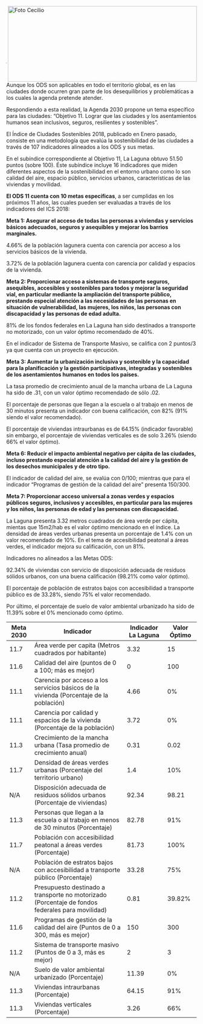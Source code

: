 <p>
   <a title="ir a Otras Publicaciones" href="http://www.trcimplan.gob.mx/autores/cecilio-pedro-secunza-schott.html"><img class="img-responsive contenido-imagen" src="../imagenes/128/arq-cecilio-pedro-secunza-schott-top2.png" align="right" alt="Foto Cecilio" width="500" height="200"></a>

</p>

</br></br></br></br></br></br></br></br>

---

Aunque los ODS son aplicables en todo el territorio global, es en las ciudades donde ocurren gran parte de los desequilibrios y problemáticas a los cuales la agenda pretende atender.

Respondiendo a esta realidad, la Agenda 2030 propone un tema específico para las ciudades: “Objetivo 11. Lograr que las ciudades y los asentamientos humanos sean inclusivos, seguros, resilientes y sostenibles”.

El Índice de Ciudades Sostenibles 2018, publicado en Enero pasado, consiste en una metodología que evalúa la sostenibilidad de las ciudades a través de 107 indicadores alineados a los ODS y sus metas.

En el subíndice correspondiente al Objetivo 11, La Laguna obtuvo 51.50 puntos (sobre 100). Éste subíndice incluye 16 indicadores que miden diferentes aspectos de la sostenibilidad en el entorno urbano como lo son calidad del aire, espacio público, servicios urbanos, características de las viviendas y movilidad.

**El ODS 11 cuenta con 10 metas específicas**, a ser cumplidas en los próximos 11 años, las cuales pueden ser evaluadas a través de los indicadores del ICS 2018:

**Meta 1: Asegurar el acceso de todas las personas  a viviendas y servicios básicos adecuados, seguros y asequibles y mejorar los barrios marginales.**

4.66% de la población lagunera cuenta con carencia por acceso a los servicios básicos de la vivienda.

3.72% de la población lagunera cuenta con carencia por calidad y espacios de la vivienda.

**Meta 2: Proporcionar acceso a sistemas de transporte seguros, asequibles, accesibles y sostenibles para todos y mejorar la seguridad vial, en particular mediante la ampliación del transporte público, prestando especial atención a las necesidades de las personas en situación de vulnerabilidad, las mujeres, los niños, las personas con discapacidad y las personas de edad adulta.**

81% de los fondos federales en La Laguna han sido destinados a transporte no motorizado, con un valor óptimo recomendado de 40%.

En el indicador de Sistema de Transporte Masivo, se califica con 2 puntos/3 ya que cuenta con un proyecto en ejecución.

**Meta 3: Aumentar la urbanización inclusiva y sostenible y la capacidad para la planificación y la gestión participativas, integradas y sostenibles de los asentamientos humanos en todos los países.**

La tasa promedio de crecimiento anual de la mancha urbana de La Laguna ha sido de .31, con un valor óptimo recomendado de sólo .02.

El porcentaje de personas que llegan a la escuela o al trabajo en menos de 30 minutos presenta un indicador con buena calificación, con 82% (91% siendo el valor recomendado).

El porcentaje de viviendas intraurbanas es de 64.15% (indicador favorable) sin embargo, el porcentaje de viviendas verticales es de solo 3.26% (siendo 66% el valor óptimo).

**Meta 6: Reducir el impacto ambiental negativo per cápita de las ciudades, incluso prestando especial atención a la calidad del aire y la gestión de los desechos municipales y de otro tipo.**

El indicador de calidad del aire, se evalúa con 0/100; mientras que para el indicador “Programas de gestión de la calidad del aire” presenta 150/300.

**Meta 7: Proporcionar acceso universal a zonas verdes y espacios públicos seguros, inclusivos y accesibles, en particular para las mujeres y los niños, las personas de edad y las personas con discapacidad.**

La Laguna presenta 3.32 metros cuadrados de área verde per cápita, mientas que 15m2/hab es el valor óptimo mencionado en el índice. La densidad de áreas verdes urbanas presenta un porcentaje de 1.4% con un valor recomendado de 10%. En el tema de accesibilidad peatonal a áreas verdes, el indicador mejora su calificación, con un 81%.

Indicadores no alineados a las Metas ODS:

92.34% de viviendas con servicio de disposición adecuada de residuos sólidos urbanos, con una buena calificación (98.21% como valor óptimo).

El porcentaje de población de estratos bajos con accesibilidad a transporte público es de 33.28%, siendo 75% el valor recomendado.

Por último, el porcentaje de suelo de valor ambiental urbanizado ha sido de 11.39% sobre el 0% mencionado como óptimo.



Meta 2030|Indicador                                                                                           |Indicador La Laguna |Valor Óptimo|
---------|----------------------------------------------------------------------------------------------------|--------------------|------------|
11.7     |Área verde per capita (Metros cuadrados por habitante)                                              |3.32                |15          |
11.6     |Calidad del aire (puntos de 0 a 100; más es mejor)                                                  |0                   |100         |
11.1     |Carencia por acceso a los servicios básicos de la vivienda (Porcentaje de la población)             |4.66                |0%          |
11.1     |Carencia por calidad y espacios de la vivienda (Porcentaje de la población)                         |3.72                |0%          |
11.3     |Crecimiento de la mancha urbana (Tasa promedio de crecimiento anual)                                |0.31                |0.02        |
11.7     |Densidad de áreas verdes urbanas (Porcentaje del territorio urbano)                                 |1.4                 |10%         |
N/A      |Disposición adecuada de residuos sólidos urbanos (Porcentaje de viviendas)                          |92.34               |98.21       |
11.3     |Personas que llegan a la escuela o al trabajo en menos de 30 minutos (Porcentaje)                   |82.78               |91%         |
11.7     |Población con accesibilidad peatonal a áreas verdes (Porcentaje)                                    |81.73               |100%        |
N/A      |Población de estratos bajos con accesibilidad a transporte público (Porcentaje)                     |33.28               |75%         |
11.2     |Presupuesto destinado a transporte no motorizado (Porcentaje de fondos federales para movilidad)    |0.81                |39.82%      |
11.6     |Programas de gestión de la calidad del aire (Puntos de 0 a 300, más es mejor)                       |150                 |300         |
11.2     |Sistema de transporte masivo (Puntos de 0 a 3, más es mejor)                                        |2                   |3           |
N/A      |Suelo de valor ambiental urbanizado (Porcentaje)                                                    |11.39               |0%          |
11.3     |Viviendas intraurbanas (Porcentaje)                                                                 |64.15               |91%         |
11.3     |Viviendas verticales (Porcentaje)                                                                   |3.26                |66%         |
